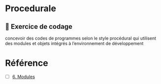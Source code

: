# Procedurale

## :scroll: Exercice de codage

concevoir des codes de programmes selon le style procédural qui utilisent des modules et objets intégrés à l’environnement de développement


# Référence

- [ ] [6. Modules](https://docs.python.org/3/tutorial/modules.html)

